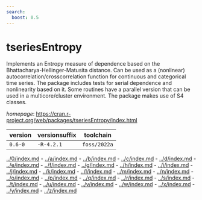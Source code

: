 ```yaml
---
search:
  boost: 0.5
---
```

# tseriesEntropy

Implements an Entropy measure of dependence based on the Bhattacharya-Hellinger-Matusita distance.  Can be used as a (nonlinear) autocorrelation/crosscorrelation function for continuous and categorical time series.  The package includes tests for serial dependence and nonlinearity based on it.  Some routines have a parallel version that can be used in a multicore/cluster environment.  The package makes use of S4 classes.

*homepage*: <https://cran.r-project.org/web/packages/tseriesEntropy/index.html>

version | versionsuffix | toolchain
--------|---------------|----------
``0.6-0`` | ``-R-4.2.1`` | ``foss/2022a``

[../0/index.md](0) - [../a/index.md](a) - [../b/index.md](b) - [../c/index.md](c) - [../d/index.md](d) - [../e/index.md](e) - [../f/index.md](f) - [../g/index.md](g) - [../h/index.md](h) - [../i/index.md](i) - [../j/index.md](j) - [../k/index.md](k) - [../l/index.md](l) - [../m/index.md](m) - [../n/index.md](n) - [../o/index.md](o) - [../p/index.md](p) - [../q/index.md](q) - [../r/index.md](r) - [../s/index.md](s) - [../t/index.md](t) - [../u/index.md](u) - [../v/index.md](v) - [../w/index.md](w) - [../x/index.md](x) - [../y/index.md](y) - [../z/index.md](z)

